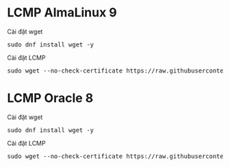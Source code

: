 # LCMP AlmaLinux 9
Cài đặt wget
<pre class="EnlighterJSRAW" data-enlighter-language="generic">sudo dnf install wget -y</pre>
Cài đặt LCMP
<pre class="EnlighterJSRAW" data-enlighter-language="generic">sudo wget --no-check-certificate https://raw.githubusercontent.com/bibicadotnet/LCMP/main/setup.sh -O setup_lcmp.sh &amp;&amp; sudo chmod +x setup_lcmp.sh &amp;&amp; sudo ./setup_lcmp.sh</pre>
# LCMP Oracle 8
Cài đặt wget
<pre class="EnlighterJSRAW" data-enlighter-language="generic">sudo dnf install wget -y</pre>
Cài đặt LCMP
<pre class="EnlighterJSRAW" data-enlighter-language="generic">sudo wget --no-check-certificate https://raw.githubusercontent.com/bibicadotnet/LCMP/main/setup_oracle8.sh -O setup_lcmp.sh &amp;&amp; sudo chmod +x setup_lcmp.sh &amp;&amp; sudo ./setup_lcmp.sh</pre>

